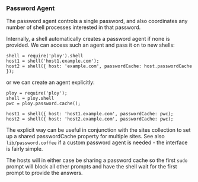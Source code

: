 ### Password Agent

The password agent controls a single password, and also coordinates any number of
shell processes interested in that password.

Internally, a shell automatically creates a password agent if none is
provided. We can access such an agent and pass it on to new shells:


    shell = require('ploy').shell
    host1 = shell('host1.example.com');
    host2 = shell({ host: 'example.com', passwordCache: host.passwordCache });

or we can create an agent explicitly:

    ploy = require('ploy');
    shell = ploy.shell
    pwc = ploy.password.cache();
    
    host1 = shell({ host: 'host1.example.com', passwordCache: pwc);
    host2 = shell({ host: 'host2.example.com', passwordCache: pwc);

The explicit way can be useful in conjunction with the sites collection
to set up a shared passwordCache property for multiple sites. See also
`lib/password.coffee` if a custom password agent is needed - the interface
is fairly simple.

The hosts will in either case be sharing a password cache so the first `sudo`
prompt will block all other prompts and have the shell wait for the first
prompt to provide the answers.

